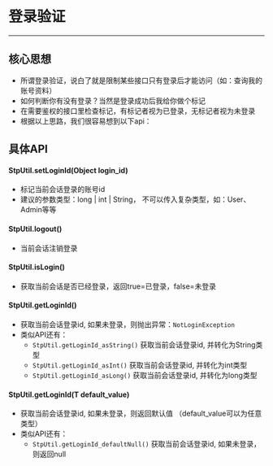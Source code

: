 # 登录验证
--- 


## 核心思想

- 所谓登录验证，说白了就是限制某些接口只有登录后才能访问（如：查询我的账号资料）
- 如何判断你有没有登录？当然是登录成功后我给你做个标记
- 在需要鉴权的接口里检查标记，有标记者视为已登录，无标记者视为未登录
- 根据以上思路，我们很容易想到以下api：


## 具体API

#### StpUtil.setLoginId(Object login_id)
- 标记当前会话登录的账号id
- 建议的参数类型：long | int | String， 不可以传入复杂类型，如：User、Admin等等

#### StpUtil.logout()
- 当前会话注销登录 

#### StpUtil.isLogin()
- 获取当前会话是否已经登录，返回true=已登录，false=未登录

#### StpUtil.getLoginId()
- 获取当前会话登录id, 如果未登录，则抛出异常：`NotLoginException`
- 类似API还有：
	- `StpUtil.getLoginId_asString()`		获取当前会话登录id, 并转化为String类型
	- `StpUtil.getLoginId_asInt()`		获取当前会话登录id, 并转化为int类型
	- `StpUtil.getLoginId_asLong()`		获取当前会话登录id, 并转化为long类型

#### StpUtil.getLoginId(T default_value)
- 获取当前会话登录id, 如果未登录，则返回默认值 （default_value可以为任意类型）
- 类似API还有：
	- `StpUtil.getLoginId_defaultNull()`		获取当前会话登录id, 如果未登录，则返回null 



